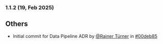### 1.1.2 (19, Feb 2025)
## Others
- Initial commit for Data Pipeline ADR by [<u>@Rainer Türner</u>](https://www.github.com/RainerTürner) in [#00deb85](https://github.com/buerokratt/Buerokratt-onboarding/commit/00deb85)
